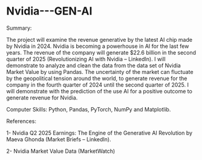 # Nvidia---GEN-AI

Summary:

The project will examine the revenue generative by the latest AI chip made by Nvidia in 2024. Nvidia is becoming a powerhouse in AI for the last few years. The revenue of the company will generate $22.6 billion in the second quarter of 2025 (Revolutionizing AI with Nvidia – LinkedIn). I will demonstrate to analyze and clean the data from the data set of Nvidia Market Value by using Pandas. The uncertainty of the market can fluctuate by the geopolitical tension around the world, to generate revenue for the company in the fourth quarter of 2024 until the second quarter of 2025. I will demonstrate with the prediction of the use AI for a positive outcome to generate revenue for Nvidia.

Computer Skills: Python, Pandas, PyTorch, NumPy and Matplotlib.

References:

1-	Nvidia  Q2 2025 Earnings: The Engine of the Generative AI Revolution by Maeva Ghonda (Market Briefs – LinkedIn).

2-	Nvidia Market Value Data (MarketWatch)


